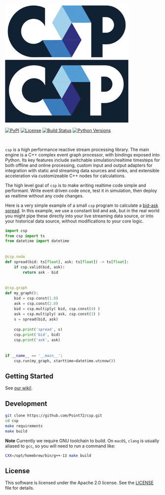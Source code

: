 <br />
<a href="https://github.com/point72/csp#gh-light-mode-only">
  <img src="https://github.com/point72/csp/raw/main/docs/img/csp-light.png?raw=true#gh-light-mode-only" alt="csp" width="400"></a>
</a>
<a href="https://github.com/point72/csp#gh-dark-mode-only">
  <img src="https://github.com/point72/csp/raw/main/docs/img/csp-dark.png?raw=true#gh-dark-mode-only" alt="csp" width="400"></a>
</a>
<br/>

[![PyPI](https://img.shields.io/pypi/v/csp.svg?style=flat)](https://pypi.python.org/pypi/csp)
[![License](https://img.shields.io/badge/license-Apache--2.0-green)](https://github.com/Point72/csp/LICENSE)
[![Build Status](https://github.com/Point72/csp/actions/workflows/build.yml/badge.svg)](https://github.com/Point72/csp/actions/workflows/build.yml)
[![Python Versions](https://img.shields.io/badge/python-3.8_%7C_3.9_%7C_3.10_%7C_3.11-blue)](https://github.com/Point72-OSPO/csp/blob/pyproject.toml)

<br/>

`csp` is a high performance reactive stream processing library. The main engine is a C++ complex event graph processor, with bindings exposed into Python. Its key features include switchable simulation/realtime timesteps for both offline and online processing, custom input and output adapters for integration with static and streaming data sources and sinks, and extensible acceleration via customizeable C++ nodes for calculations.

The high level goal of `csp` is to make writing realtime code simple and performant. Write event driven code once, test it in simulation, then deploy as realtime without any code changes.


Here is a very simple example of a small `csp` program to calculate a [bid-ask spread](https://www.investopedia.com/terms/b/bid-askspread.asp). In this example, we use a constant bid and ask, but in the real world you might pipe these directly into your live streaming data source, or into your historical data source, without modifications to your core logic.


```python
import csp
from csp import ts
from datetime import datetime


@csp.node
def spread(bid: ts[float], ask: ts[float]) -> ts[float]:
    if csp.valid(bid, ask):
        return ask - bid


@csp.graph
def my_graph():
    bid = csp.const(1.0)
    ask = csp.const(2.0)
    bid = csp.multiply( bid, csp.const(4) )
    ask = csp.multiply( ask, csp.const(3) )
    s = spread(bid, ask)

    csp.print('spread', s)
    csp.print('bid', bid)
    csp.print('ask', ask)


if __name__ == '__main__':
    csp.run(my_graph, starttime=datetime.utcnow())
```


## Getting Started
See [our wiki!](https://github.com/Point72/csp/wiki).

## Development
```bash
git clone https://github.com/Point72/csp.git
cd csp
make requirements
make build
```

**Note** Currently we require GNU toolchain to build. On `macOS`, `clang` is usually aliased to `gcc`, so you will need to run a command like:

```bash
CXX=/opt/homebrew/bin/g++-13 make build
```

## License
This software is licensed under the Apache 2.0 license. See the [LICENSE](LICENSE) file for details.
